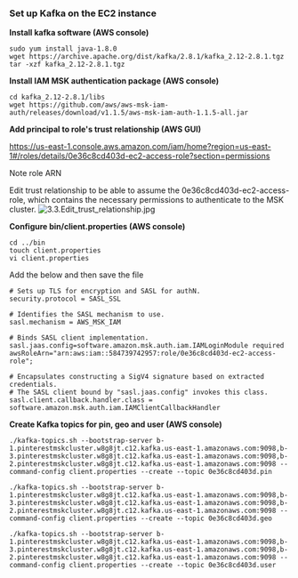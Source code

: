 ### Set up Kafka on the EC2 instance

**Install kafka software (AWS console)**
```commandline
sudo yum install java-1.8.0
wget https://archive.apache.org/dist/kafka/2.8.1/kafka_2.12-2.8.1.tgz
tar -xzf kafka_2.12-2.8.1.tgz
```

**Install IAM MSK authentication package (AWS console)**
```commandline
cd kafka_2.12-2.8.1/libs
wget https://github.com/aws/aws-msk-iam-auth/releases/download/v1.1.5/aws-msk-iam-auth-1.1.5-all.jar
```

**Add principal to role's trust relationship (AWS GUI)**

https://us-east-1.console.aws.amazon.com/iam/home?region=us-east-1#/roles/details/0e36c8cd403d-ec2-access-role?section=permissions

Note role ARN

Edit trust relationship to be able to assume the 0e36c8cd403d-ec2-access-role, which contains the necessary permissions to authenticate to the MSK cluster.
![3.3.Edit_trust_relationship.jpg](%2F3.3.Edit_trust_relationship.jpg)

**Configure bin/client.properties (AWS console)**
```commandline
cd ../bin
touch client.properties
vi client.properties
```
Add the below and then save the file
```shell
# Sets up TLS for encryption and SASL for authN.
security.protocol = SASL_SSL

# Identifies the SASL mechanism to use.
sasl.mechanism = AWS_MSK_IAM

# Binds SASL client implementation.
sasl.jaas.config=software.amazon.msk.auth.iam.IAMLoginModule required awsRoleArn="arn:aws:iam::584739742957:role/0e36c8cd403d-ec2-access-role";

# Encapsulates constructing a SigV4 signature based on extracted credentials.
# The SASL client bound by "sasl.jaas.config" invokes this class.
sasl.client.callback.handler.class = software.amazon.msk.auth.iam.IAMClientCallbackHandler
```

**Create Kafka topics for pin, geo and user (AWS console)**
```commandline
./kafka-topics.sh --bootstrap-server b-1.pinterestmskcluster.w8g8jt.c12.kafka.us-east-1.amazonaws.com:9098,b-3.pinterestmskcluster.w8g8jt.c12.kafka.us-east-1.amazonaws.com:9098,b-2.pinterestmskcluster.w8g8jt.c12.kafka.us-east-1.amazonaws.com:9098 --command-config client.properties --create --topic 0e36c8cd403d.pin

./kafka-topics.sh --bootstrap-server b-1.pinterestmskcluster.w8g8jt.c12.kafka.us-east-1.amazonaws.com:9098,b-3.pinterestmskcluster.w8g8jt.c12.kafka.us-east-1.amazonaws.com:9098,b-2.pinterestmskcluster.w8g8jt.c12.kafka.us-east-1.amazonaws.com:9098 --command-config client.properties --create --topic 0e36c8cd403d.geo

./kafka-topics.sh --bootstrap-server b-1.pinterestmskcluster.w8g8jt.c12.kafka.us-east-1.amazonaws.com:9098,b-3.pinterestmskcluster.w8g8jt.c12.kafka.us-east-1.amazonaws.com:9098,b-2.pinterestmskcluster.w8g8jt.c12.kafka.us-east-1.amazonaws.com:9098 --command-config client.properties --create --topic 0e36c8cd403d.user
```